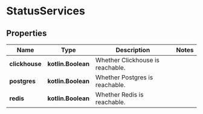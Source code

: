 
# StatusServices

## Properties
| Name | Type | Description | Notes |
| ------------ | ------------- | ------------- | ------------- |
| **clickhouse** | **kotlin.Boolean** | Whether Clickhouse is reachable. |  |
| **postgres** | **kotlin.Boolean** | Whether Postgres is reachable. |  |
| **redis** | **kotlin.Boolean** | Whether Redis is reachable. |  |



